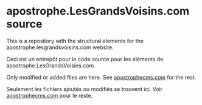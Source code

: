 # apostrophe.LesGrandsVoisins.com source

This is a repository with the structural elements for the apostrophe.lesgrandsvoisins.com website.

Ceci est un entrepôt pour le code source pour les éléments de apostrophe.LesGrandsVoisins.com. 

Only modified or added files are here. See [apostrophecms.com](https://www.apostrophecms.com) for the rest.

Seulement les fichiers ajoutés ou modifiés se trouvent ici. Voir [apostrophecms.com](https://www.apostrophecms.com) pour le reste. 
